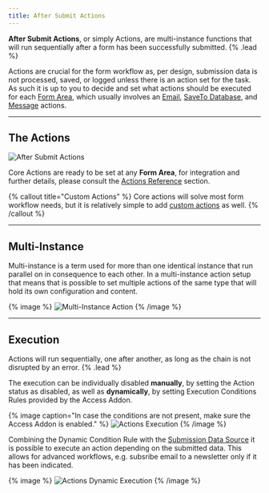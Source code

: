 ```yaml
---
title: After Submit Actions
---
```


**After Submit Actions**, or simply Actions, are multi-instance functions that will run sequentially after a form has been successfully submitted. {% .lead %}

Actions are crucial for the form workflow as, per design, submission data is not processed, saved, or logged unless there is an action set for the task. As such it is up to you to decide and set what actions should be executed for each [Form Area](form-area), which usually involves an [Email](actions/email), [SaveTo Database](actions/save-to-database), and [Message](actions/message) actions.

---

## The Actions

![After Submit Actions](/assets/ytp/forms/actions.webp)

Core Actions are ready to be set at any **Form Area**, for integration and further details, please consult the [Actions Reference](actions) section.

{% callout title="Custom Actions" %}
Core actions will solve most form workflow needs, but it is relatively simple to add [custom actions](./how-to/action) as well.
{% /callout %}

---

## Multi-Instance

Multi-instance is a term used for more than one identical instance that run parallel on in consequence to each other. In a multi-instance action setup that means that is possible to set multiple actions of the same type that will hold its own configuration and content.

{% image %}
![Multi-Instance Action](/assets/ytp/forms/form-action-multi-instance.png)
{% /image %}

---

## Execution

Actions will run sequentially, one after another, as long as the chain is not disrupted by an error. {% .lead %}

The execution can be individually disabled **manually**, by setting the Action status as disabled, as well as **dynamically**, by setting Execution Conditions Rules provided by the Access Addon.

{% image caption="In case the conditions are not present, make sure the Access Addon is enabled." %}
![Actions Execution](/assets/ytp/forms/form-action-execution.webp)
{% /image %}

Combining the Dynamic Condition Rule with the [Submission Data Source](dynamic#submission-data-source) it is possible to execute an action depending on the submitted data. This allows for advanced workflows, e.g. subsribe email to a newsletter only if it has been indicated.

{% image %}
![Actions Dynamic Execution](/assets/ytp/forms/form-action-exec-dynamic.webp)
{% /image %}
